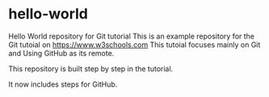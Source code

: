 # hello-world
Hello World repository for Git tutorial
This is an example repository for the Git tutoial on https://www.w3schools.com
This tutoial focuses mainly on Git and Using GitHub as its remote.

This repository is built step by step in the tutorial.

It now includes steps for GitHub.

